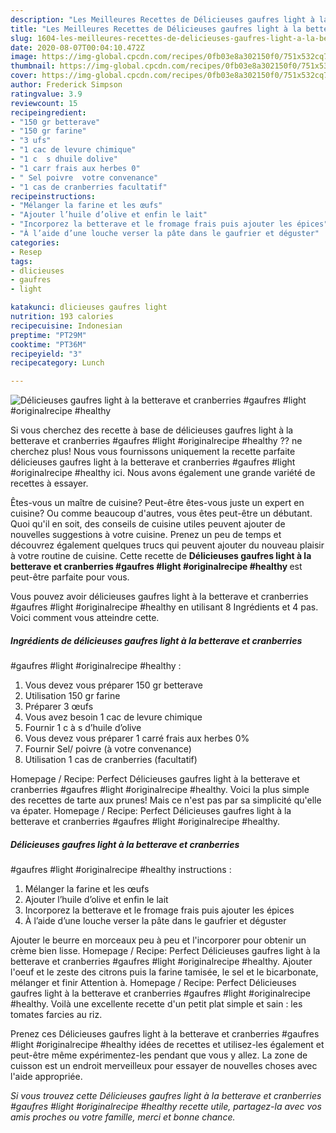 ```yaml
---
description: "Les Meilleures Recettes de Délicieuses gaufres light à la betterave et cranberries #gaufres #light #originalrecipe #healthy"
title: "Les Meilleures Recettes de Délicieuses gaufres light à la betterave et cranberries #gaufres #light #originalrecipe #healthy"
slug: 1604-les-meilleures-recettes-de-delicieuses-gaufres-light-a-la-betterave-et-cranberries-gaufres-light-originalrecipe-healthy
date: 2020-08-07T00:04:10.472Z
image: https://img-global.cpcdn.com/recipes/0fb03e8a302150f0/751x532cq70/delicieuses-gaufres-light-a-la-betterave-et-cranberries-gaufres-light-originalrecipe-healthy-photo-principale-de-la-recette.jpg
thumbnail: https://img-global.cpcdn.com/recipes/0fb03e8a302150f0/751x532cq70/delicieuses-gaufres-light-a-la-betterave-et-cranberries-gaufres-light-originalrecipe-healthy-photo-principale-de-la-recette.jpg
cover: https://img-global.cpcdn.com/recipes/0fb03e8a302150f0/751x532cq70/delicieuses-gaufres-light-a-la-betterave-et-cranberries-gaufres-light-originalrecipe-healthy-photo-principale-de-la-recette.jpg
author: Frederick Simpson
ratingvalue: 3.9
reviewcount: 15
recipeingredient:
- "150 gr betterave"
- "150 gr farine"
- "3 ufs"
- "1 cac de levure chimique"
- "1 c  s dhuile dolive"
- "1 carr frais aux herbes 0"
- " Sel poivre  votre convenance"
- "1 cas de cranberries facultatif"
recipeinstructions:
- "Mélanger la farine et les œufs"
- "Ajouter l’huile d’olive et enfin le lait"
- "Incorporez la betterave et le fromage frais puis ajouter les épices"
- "À l’aide d’une louche verser la pâte dans le gaufrier et déguster"
categories:
- Resep
tags:
- dlicieuses
- gaufres
- light

katakunci: dlicieuses gaufres light 
nutrition: 193 calories
recipecuisine: Indonesian
preptime: "PT29M"
cooktime: "PT36M"
recipeyield: "3"
recipecategory: Lunch

---
```



![Délicieuses gaufres light à la betterave et cranberries
#gaufres #light #originalrecipe #healthy](https://img-global.cpcdn.com/recipes/0fb03e8a302150f0/751x532cq70/delicieuses-gaufres-light-a-la-betterave-et-cranberries-gaufres-light-originalrecipe-healthy-photo-principale-de-la-recette.jpg)

Si vous cherchez des recette à base de délicieuses gaufres light à la betterave et cranberries
#gaufres #light #originalrecipe #healthy ?? ne cherchez plus! Nous vous fournissons uniquement la recette parfaite délicieuses gaufres light à la betterave et cranberries
#gaufres #light #originalrecipe #healthy ici. Nous avons également une grande variété de recettes à essayer.

Êtes-vous un maître de cuisine? Peut-être êtes-vous juste un expert en cuisine? Ou comme beaucoup d'autres, vous êtes peut-être un débutant. Quoi qu'il en soit, des conseils de cuisine utiles peuvent ajouter de nouvelles suggestions à votre cuisine. Prenez un peu de temps et découvrez également quelques trucs qui peuvent ajouter du nouveau plaisir à votre routine de cuisine. Cette recette de <strong> Délicieuses gaufres light à la betterave et cranberries
#gaufres #light #originalrecipe #healthy </strong> est peut-être parfaite pour vous.

<!--inarticleads1-->

Vous pouvez avoir délicieuses gaufres light à la betterave et cranberries
#gaufres #light #originalrecipe #healthy en utilisant 8 Ingrédients et 4 pas. Voici comment vous atteindre cette.

##### Ingrédients de délicieuses gaufres light à la betterave et cranberries
#gaufres #light #originalrecipe #healthy :

1. Vous devez vous préparer 150 gr betterave
1. Utilisation 150 gr farine
1. Préparer 3 œufs
1. Vous avez besoin 1 cac de levure chimique
1. Fournir 1 c à s d’huile d’olive
1. Vous devez vous préparer 1 carré frais aux herbes 0%
1. Fournir  Sel/ poivre (à votre convenance)
1. Utilisation 1 cas de cranberries (facultatif)


Homepage / Recipe: Perfect Délicieuses gaufres light à la betterave et cranberries #gaufres #light #originalrecipe #healthy. Voici la plus simple des recettes de tarte aux prunes! Mais ce n&#39;est pas par sa simplicité qu&#39;elle va épater. Homepage / Recipe: Perfect Délicieuses gaufres light à la betterave et cranberries #gaufres #light #originalrecipe #healthy. 

<!--inarticleads2-->

##### Délicieuses gaufres light à la betterave et cranberries
#gaufres #light #originalrecipe #healthy instructions :

1. Mélanger la farine et les œufs
1. Ajouter l’huile d’olive et enfin le lait
1. Incorporez la betterave et le fromage frais puis ajouter les épices
1. À l’aide d’une louche verser la pâte dans le gaufrier et déguster


Ajouter le beurre en morceaux peu à peu et l&#39;incorporer pour obtenir un crème bien lisse. Homepage / Recipe: Perfect Délicieuses gaufres light à la betterave et cranberries #gaufres #light #originalrecipe #healthy. Ajouter l&#39;oeuf et le zeste des citrons puis la farine tamisée, le sel et le bicarbonate, mélanger et finir Attention à. Homepage / Recipe: Perfect Délicieuses gaufres light à la betterave et cranberries #gaufres #light #originalrecipe #healthy. Voilà une excellente recette d&#39;un petit plat simple et sain : les tomates farcies au riz. 

<!--inarticleads1-->

<p>
Prenez ces Délicieuses gaufres light à la betterave et cranberries
#gaufres #light #originalrecipe #healthy idées de recettes et utilisez-les également et peut-être même expérimentez-les pendant que vous y allez. La zone de cuisson est un endroit merveilleux pour essayer de nouvelles choses avec l'aide appropriée.
</p>

<p>
<i>Si vous trouvez cette Délicieuses gaufres light à la betterave et cranberries
#gaufres #light #originalrecipe #healthy recette utile, partagez-la avec vos amis proches ou votre famille, merci et bonne chance.</i>
</p>
